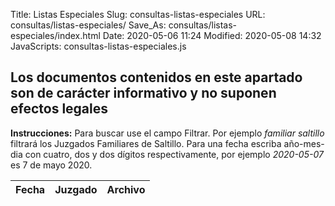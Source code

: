 Title: Listas Especiales
Slug: consultas-listas-especiales
URL: consultas/listas-especiales/
Save_As: consultas/listas-especiales/index.html
Date: 2020-05-06 11:24
Modified: 2020-05-08 14:32
JavaScripts: consultas-listas-especiales.js


## Los documentos contenidos en este apartado son de carácter informativo y no suponen efectos legales

**Instrucciones:** Para buscar use el campo Filtrar. Por ejemplo _familiar saltillo_ filtrará los Juzgados Familiares de Saltillo. Para una fecha escriba año-mes-dia con cuatro, dos y dos dígitos respectivamente, por ejemplo _2020-05-07_ es 7 de mayo 2020.

<table id="listaEspecial" class="table" style="width:100%">
<thead>
<th>Fecha</th>
<th>Juzgado</th>
<th>Archivo</th>
</thead>
</table>
